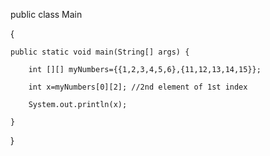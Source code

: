 public class Main

{

	public static void main(String[] args) {
  
	    int [][] myNumbers={{1,2,3,4,5,6},{11,12,13,14,15}};
	   
	    int x=myNumbers[0][2]; //2nd element of 1st index
      
		System.out.println(x);
    
	}
  
}
